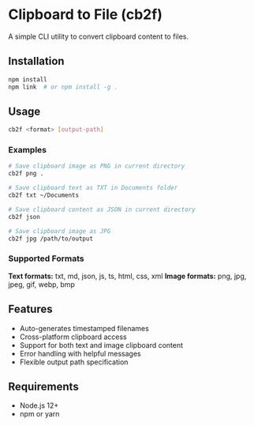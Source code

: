 # Clipboard to File (cb2f)

A simple CLI utility to convert clipboard content to files.

## Installation

```bash
npm install
npm link  # or npm install -g .
```

## Usage

```bash
cb2f <format> [output-path]
```

### Examples

```bash
# Save clipboard image as PNG in current directory
cb2f png .

# Save clipboard text as TXT in Documents folder  
cb2f txt ~/Documents

# Save clipboard content as JSON in current directory
cb2f json

# Save clipboard image as JPG
cb2f jpg /path/to/output
```

### Supported Formats

**Text formats:** txt, md, json, js, ts, html, css, xml
**Image formats:** png, jpg, jpeg, gif, webp, bmp

## Features

- Auto-generates timestamped filenames
- Cross-platform clipboard access
- Support for both text and image clipboard content
- Error handling with helpful messages
- Flexible output path specification

## Requirements

- Node.js 12+
- npm or yarn